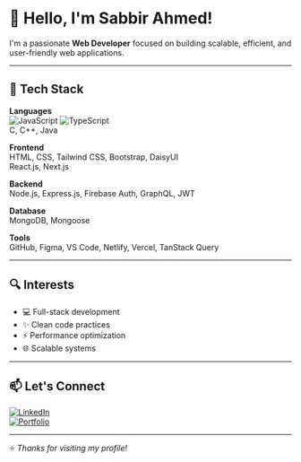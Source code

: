 # 👋 Hello, I'm Sabbir Ahmed!

I'm a passionate **Web Developer** focused on building scalable, efficient, and user-friendly web applications.

---

## 🚀 Tech Stack

**Languages**  
![JavaScript](https://img.shields.io/badge/-JavaScript-black?style=flat-square&logo=javascript) 
![TypeScript](https://img.shields.io/badge/-TypeScript-black?style=flat-square&logo=typescript)  
C, C++, Java

**Frontend**  
HTML, CSS, Tailwind CSS, Bootstrap, DaisyUI  
React.js, Next.js

**Backend**  
Node.js, Express.js, Firebase Auth, GraphQL, JWT

**Database**  
MongoDB, Mongoose

**Tools**  
GitHub, Figma, VS Code, Netlify, Vercel, TanStack Query

---

## 🔍 Interests

- 💻 Full-stack development  
- ✨ Clean code practices  
- ⚡ Performance optimization  
- 🌐 Scalable systems

---

## 📫 Let's Connect

[![LinkedIn](https://img.shields.io/badge/-LinkedIn-blue?style=flat-square&logo=linkedin)](https://www.linkedin.com/in/md-sabbir-ahmed-14ab32283)  
[![Portfolio](https://img.shields.io/badge/-Portfolio-black?style=flat-square&logo=vercel)](https://sabbirahmed.vercel.app)

---

⭐️ *Thanks for visiting my profile!*
